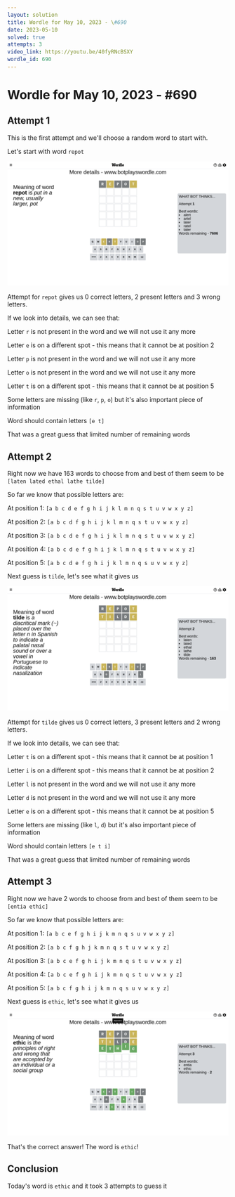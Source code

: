 ```yaml
---
layout: solution
title: Wordle for May 10, 2023 - \#690
date: 2023-05-10
solved: true
attempts: 3
video_link: https://youtu.be/40fyRNcBSXY
wordle_id: 690
---
```


# Wordle for May 10, 2023 - \#690

## Attempt 1

This is the first attempt and we'll choose a random word to start with.

Let's start with word `repot`

![Attempt 1](2023-05-10/attempt-1.png)

Attempt for `repot` gives us 0 correct letters, 2 present letters and 3 wrong letters.

If we look into details, we can see that:

Letter `r` is not present in the word and we will not use it any more

Letter `e` is on a different spot - this means that it cannot be at position 2

Letter `p` is not present in the word and we will not use it any more

Letter `o` is not present in the word and we will not use it any more

Letter `t` is on a different spot - this means that it cannot be at position 5

Some letters are missing (like `r`, `p`, `o`) but it's also important piece of information

Word should contain letters `[e t]`

That was a great guess that limited number of remaining words



## Attempt 2

Right now we have 163 words to choose from and best of them seem to be `[laten lated ethal lathe tilde]`

So far we know that possible letters are:

At position 1: `[a b c d e f g h i j k l m n q s t u v w x y z]`

At position 2: `[a b c d f g h i j k l m n q s t u v w x y z]`

At position 3: `[a b c d e f g h i j k l m n q s t u v w x y z]`

At position 4: `[a b c d e f g h i j k l m n q s t u v w x y z]`

At position 5: `[a b c d e f g h i j k l m n q s u v w x y z]`

Next guess is `tilde`, let's see what it gives us

![Attempt 2](2023-05-10/attempt-2.png)

Attempt for `tilde` gives us 0 correct letters, 3 present letters and 2 wrong letters.

If we look into details, we can see that:

Letter `t` is on a different spot - this means that it cannot be at position 1

Letter `i` is on a different spot - this means that it cannot be at position 2

Letter `l` is not present in the word and we will not use it any more

Letter `d` is not present in the word and we will not use it any more

Letter `e` is on a different spot - this means that it cannot be at position 5

Some letters are missing (like `l`, `d`) but it's also important piece of information

Word should contain letters `[e t i]`

That was a great guess that limited number of remaining words



## Attempt 3

Right now we have 2 words to choose from and best of them seem to be `[entia ethic]`

So far we know that possible letters are:

At position 1: `[a b c e f g h i j k m n q s u v w x y z]`

At position 2: `[a b c f g h j k m n q s t u v w x y z]`

At position 3: `[a b c e f g h i j k m n q s t u v w x y z]`

At position 4: `[a b c e f g h i j k m n q s t u v w x y z]`

At position 5: `[a b c f g h i j k m n q s u v w x y z]`

Next guess is `ethic`, let's see what it gives us

![Attempt 3](2023-05-10/attempt-3.png)

That's the correct answer! The word is `ethic`!

## Conclusion

Today's word is `ethic` and it took 3 attempts to guess it

